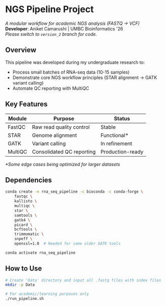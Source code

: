 # NGS Pipeline Project
*A modular workflow for academic NGS analysis (FASTQ → VCF)*  
**Developer**: Aniket Camarushi | UMBC Bioinformatics '26  
*Please switch to `version_2` branch for code.*

## Overview
This pipeline was developed during my undergraduate research to:
- Process small batches of RNA-seq data (10-15 samples)  
- Demonstrate core NGS workflow principles (STAR alignment → GATK variant calling)  
- Automate QC reporting with MultiQC  

## Key Features
| Module       | Purpose                          | Status       |
|--------------|----------------------------------|--------------|
| FastQC       | Raw read quality control         | Stable       |
| STAR         | Genome alignment                 | Functional*  |
| GATK         | Variant calling                  | In refinement|
| MultiQC      | Consolidated QC reporting        | Production-ready |

*\*Some edge cases being optimized for larger datasets*

## Dependencies
```bash
conda create -n rna_seq_pipeline -c bioconda -c conda-forge \
    fastqc \
    kallisto \
    multiqc \
    star \
    samtools \
    gatk4 \
    picard \
    bcftools \
    trimmomatic \
    snpeff \
    openssl=1.0  # Needed for some older GATK tools

conda activate rna_seq_pipeline
```

## How to Use
```bash
# Create 'Data' directory and input all .fastq files with index files
mkdir -p Data

# For academic/learning purposes only
./run_pipeline.sh
```
